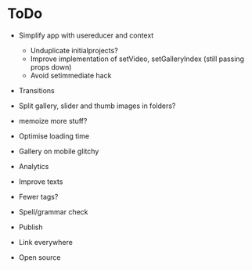 # ToDo

- Simplify app with usereducer and context
  - Unduplicate initialprojects?
  - Improve implementation of setVideo, setGalleryIndex (still passing props down)
  - Avoid setimmediate hack
- Transitions
- Split gallery, slider and thumb images in folders?
- memoize more stuff?
- Optimise loading time
- Gallery on mobile glitchy
- Analytics
- Improve texts
- Fewer tags?
- Spell/grammar check

- Publish
- Link everywhere
- Open source
